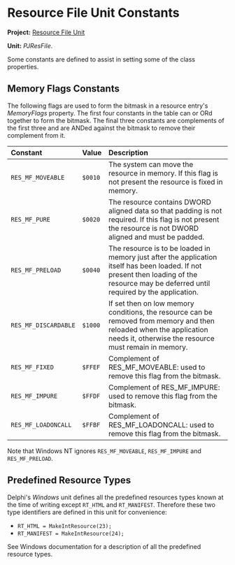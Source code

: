 # Resource File Unit Constants #

**Project:** [Resource File Unit](ResFileUnit.md)

**Unit:** _PJResFile_.

Some constants are defined to assist in setting some of the class properties.

## Memory Flags Constants ##

The following flags are used to form the bitmask in a resource entry's _MemoryFlags_ property. The first four constants in the table can or ORd together to form the bitmask. The final three constants are complements of the first three and are ANDed against the bitmask to remove their complement from it.

| **Constant** | **Value** | **Description** |
|:-------------|:----------|:----------------|
| `RES_MF_MOVEABLE` | `$0010` | The system can move the resource in memory. If this flag is not present the resource is fixed in memory. |
| `RES_MF_PURE` | `$0020` | The resource contains DWORD aligned data so that padding is not required. If this flag is not present the resource is not DWORD aligned and must be padded. |
| `RES_MF_PRELOAD` | `$0040` | The resource is to be loaded in memory just after the application itself has been loaded. If not present then loading of the resource may be deferred until required by the application. |
| `RES_MF_DISCARDABLE` | `$1000` | If set then on low memory conditions, the resource can be removed from memory and then reloaded when the application needs it, otherwise the resource must remain in memory. |
| `RES_MF_FIXED` | `$FFEF` | Complement of RES\_MF\_MOVEABLE: used to remove this flag from the bitmask. |
| `RES_MF_IMPURE` | `$FFDF` | Complement of RES\_MF\_IMPURE: used to remove this flag from the bitmask. |
| `RES_MF_LOADONCALL` | `$FFBF` | Complement of RES\_MF\_LOADONCALL: used to remove this flag from the bitmask. |

Note that Windows NT ignores `RES_MF_MOVEABLE`, `RES_MF_IMPURE` and `RES_MF_PRELOAD`.

## Predefined Resource Types ##

Delphi's _Windows_ unit defines all the predefined resources types known at the time of writing except `RT_HTML` and `RT_MANIFEST`. Therefore these two type identifiers are defined in this unit for convenience:

* `RT_HTML = MakeIntResource(23);`
* `RT_MANIFEST = MakeIntResource(24);`

See Windows documentation for a description of all the predefined resource types.
